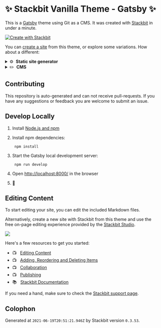 # ✨ Stackbit Vanilla Theme - Gatsby ✨

This is a [Gatsby](https://gatsbyjs.com) theme using Git as a CMS. It was created with [Stackbit](https://www.stackbit.com?utm_source=theme-readme&utm_medium=referral&utm_campaign=stackbit_themes) in under a minute.

[![Create with Stackbit](https://assets.stackbit.com/badge/create-with-stackbit.svg)](https://app.stackbit.com/create?theme=https://github.com/stackbit-themes/vanilla-gatsby&utm_source=theme-readme&utm_medium=referral&utm_campaign=stackbit_themes)

You can [create a site](https://app.stackbit.com/create?theme=https://github.com/stackbit-themes/vanilla-gatsby&utm_source=theme-readme&utm_medium=referral&utm_campaign=stackbit_themes) from this theme, or explore some variations. How about a different:

<details>
        <summary>⚙️ &nbsp;<strong>Static site generator</strong></summary>
        <ul>
                <li><a href="https://app.stackbit.com/create?theme=https://github.com/stackbit/stackbit-theme-vanilla&ssg=nextjs&utm_source=theme-readme&utm_medium=referral&utm_campaign=stackbit_themes">Next.js</a></li>
                <li><a href="https://app.stackbit.com/create?theme=https://github.com/stackbit/stackbit-theme-vanilla&ssg=hugo&utm_source=theme-readme&utm_medium=referral&utm_campaign=stackbit_themes">Hugo</a></li>
                <li><a href="https://app.stackbit.com/create?theme=https://github.com/stackbit/stackbit-theme-vanilla&ssg=jekyll&utm_source=theme-readme&utm_medium=referral&utm_campaign=stackbit_themes">Jekyll</a></li>
                </ul>
</details>

<details>
        <summary>✏️ &nbsp;<strong>CMS</strong></summary>
        <ul>
                <li><a href="https://app.stackbit.com/create?theme=https://github.com/stackbit/stackbit-theme-vanilla&cms=sanity&utm_source=theme-readme&utm_medium=referral&utm_campaign=stackbit_themes">Sanity</a></li>
                <li><a href="https://app.stackbit.com/create?theme=https://github.com/stackbit/stackbit-theme-vanilla&cms=contentful&utm_source=theme-readme&utm_medium=referral&utm_campaign=stackbit_themes">Contentful</a></li>
                <li><a href="https://app.stackbit.com/create?theme=https://github.com/stackbit/stackbit-theme-vanilla&cms=netlifycms&utm_source=theme-readme&utm_medium=referral&utm_campaign=stackbit_themes">Netlify CMS</a></li>
                </ul>
</details>

## Contributing

This repository is auto-generated and can not receive pull-requests. If you have any suggestions or feedback you are welcome to submit an issue.

## Develop Locally

1. Install [Node.js and npm](https://nodejs.org/en/)

1. Install npm dependencies:

        npm install



1. Start the Gatsby local development server:

        npm run develop

1. Open [http://localhost:8000/](http://localhost:8000/) in the browser

1. 🎉

## Editing Content

To start editing your site, you can edit the included Markdown files.

Alternatively, create a new site with Stackbit from this theme and use the free on-page editing experience provided by the [Stackbit Studio](https://stackbit.com?utm_source=theme-readme&utm_medium=referral&utm_campaign=stackbit_themes).

[![](https://i3.ytimg.com/vi/zd9lGRLVDm4/hqdefault.jpg)](https://stackbit.link/project-readme-lead-video)

Here's a few resources to get you started:

- 📺 &nbsp; [Editing Content](https://stackbit.link/project-readme-editing-video)
- 📺 &nbsp; [Adding, Reordering and Deleting Items](https://stackbit.link/project-readme-adding-video)
- 📺 &nbsp; [Collaboration](https://stackbit.link/project-readme-collaboration-video)
- 📺 &nbsp; [Publishing](https://stackbit.link/project-readme-publishing-video)
- 📚 &nbsp; [Stackbit Documentation](https://stackbit.link/project-readme-documentation)

If you need a hand, make sure to check the [Stackbit support page](https://stackbit.link/project-readme-support).

## Colophon

Generated at `2021-06-19T20:51:21.946Z` by Stackbit version `0.3.53`.